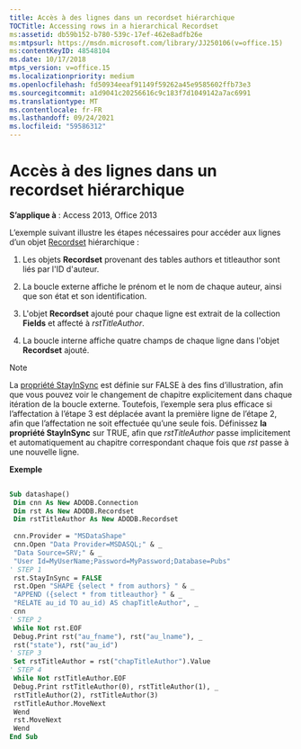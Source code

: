 ```yaml
---
title: Accès à des lignes dans un recordset hiérarchique
TOCTitle: Accessing rows in a hierarchical Recordset
ms:assetid: db59b152-b780-539c-17ef-462e8adfb26e
ms:mtpsurl: https://msdn.microsoft.com/library/JJ250106(v=office.15)
ms:contentKeyID: 48548104
ms.date: 10/17/2018
mtps_version: v=office.15
ms.localizationpriority: medium
ms.openlocfilehash: fd50934eeaf91149f59262a45e9585602ffb73e3
ms.sourcegitcommit: a1d9041c20256616c9c183f7d1049142a7ac6991
ms.translationtype: MT
ms.contentlocale: fr-FR
ms.lasthandoff: 09/24/2021
ms.locfileid: "59586312"
---
```

# <a name="accessing-rows-in-a-hierarchical-recordset"></a>Accès à des lignes dans un recordset hiérarchique

**S’applique à** : Access 2013, Office 2013

L’exemple suivant illustre les étapes nécessaires pour accéder aux lignes d’un objet [Recordset](recordset-object-ado.md) hiérarchique :

1. Les objets **Recordset** provenant des tables authors et titleauthor sont liés par l'ID d'auteur.

2. La boucle externe affiche le prénom et le nom de chaque auteur, ainsi que son état et son identification.

3. L'objet **Recordset** ajouté pour chaque ligne est extrait de la collection **Fields** et affecté à *rstTitleAuthor*.

4. La boucle interne affiche quatre champs de chaque ligne dans l'objet **Recordset** ajouté.

> [!NOTE] 
> La [propriété StayInSync](stayinsync-property-ado.md) est définie sur FALSE à des fins d’illustration, afin que vous pouvez voir le changement de chapitre explicitement dans chaque itération de la boucle externe. Toutefois, l’exemple sera plus efficace si l’affectation à l’étape 3 est déplacée avant la première ligne de l’étape 2, afin que l’affectation ne soit effectuée qu’une seule fois. Définissez **la propriété StayInSync** sur TRUE, afin que *rstTitleAuthor* passe implicitement et automatiquement au chapitre correspondant chaque fois que *rst* passe à une nouvelle ligne.

**Exemple**

```vb 
 
Sub datashape() 
 Dim cnn As New ADODB.Connection 
 Dim rst As New ADODB.Recordset 
 Dim rstTitleAuthor As New ADODB.Recordset 
 
 cnn.Provider = "MSDataShape" 
 cnn.Open "Data Provider=MSDASQL;" & _ 
 "Data Source=SRV;" & _ 
 "User Id=MyUserName;Password=MyPassword;Database=Pubs" 
' STEP 1 
 rst.StayInSync = FALSE 
 rst.Open "SHAPE {select * from authors} " & _ 
 "APPEND ({select * from titleauthor} " & _ 
 "RELATE au_id TO au_id) AS chapTitleAuthor", _ 
 cnn 
' STEP 2 
 While Not rst.EOF 
 Debug.Print rst("au_fname"), rst("au_lname"), _ 
 rst("state"), rst("au_id") 
' STEP 3 
 Set rstTitleAuthor = rst("chapTitleAuthor").Value 
' STEP 4 
 While Not rstTitleAuthor.EOF 
 Debug.Print rstTitleAuthor(0), rstTitleAuthor(1), _ 
 rstTitleAuthor(2), rstTitleAuthor(3) 
 rstTitleAuthor.MoveNext 
 Wend 
 rst.MoveNext 
 Wend 
End Sub 
```

